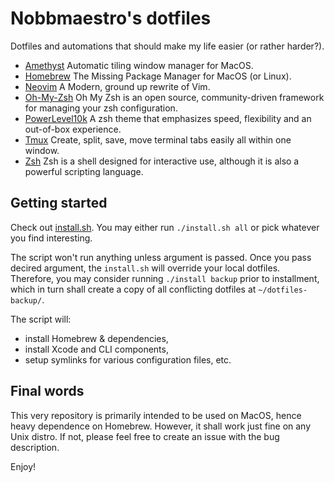 # Nobbmaestro's dotfiles

Dotfiles and automations that should make my life easier (or rather harder?).

- [Amethyst](https://github.com/ianyh/Amethyst) Automatic tiling window manager for MacOS.
- [Homebrew](https://github.com/Homebrew/brew) The Missing Package Manager for MacOS (or Linux).
- [Neovim](https://github.com/neovim/neovim) A Modern, ground up rewrite of Vim.
- [Oh-My-Zsh](https://www.zsh.org) Oh My Zsh is an open source, community-driven framework for managing your zsh configuration.
- [PowerLevel10k](https://github.com/romkatv/powerlevel10k) A zsh theme that emphasizes speed, flexibility and an out-of-box experience.
- [Tmux](https://github.com/tmux/tmux) Create, split, save, move terminal tabs easily all within one window.
- [Zsh](https://www.zsh.org) Zsh is a shell designed for interactive use, although it is also a powerful scripting language.

## Getting started

Check out [install.sh](install.sh). You may either run `./install.sh all` or pick whatever you find interesting.

The script won't run anything unless argument is passed. Once you pass decired argument, the `install.sh` will override your local dotfiles.
Therefore, you may consider running `./install backup` prior to installment, which in turn shall create a copy of all conflicting dotfiles at `~/dotfiles-backup/`.

The script will:

- install Homebrew & dependencies,
- install Xcode and CLI components,
- setup symlinks for various configuration files, etc.

## Final words

This very repository is primarily intended to be used on MacOS, hence heavy dependence on Homebrew. However, it shall work just fine on any Unix distro.
If not, please feel free to create an issue with the bug description.

Enjoy!
